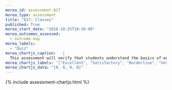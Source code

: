```yaml
---
morea_id: assessment-Q17
morea_type: assessment
title: "Q17: Classes"
published: True
morea_start_date: "2016-10-25T10:30:00"
morea_outcomes_assessed: 
  - outcome-oop
morea_labels: 
  - "Quiz"
morea_chartjs_caption:   |
  This assessment will verify that students understand the basics of writing a class.
morea_chartjs_labels: '["Excellent", "Satisfactory", "Borderline", "Unsatisfactory"]'
morea_chartjs_data: "[0, 0, 0, 0]"
---
```


{%  include assessment-chartjs.html  %}
